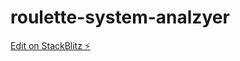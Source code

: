 # roulette-system-analzyer

[Edit on StackBlitz ⚡️](https://stackblitz.com/edit/vitejs-vite-2kueeb)
